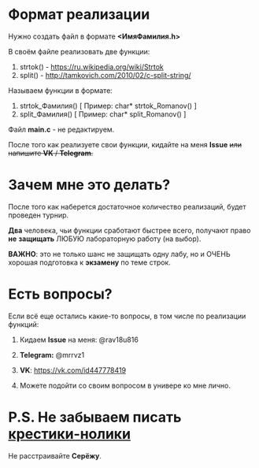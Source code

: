 # Формат реализации
Нужно создать файл в формате __<ИмяФамилия.h>__

В своём файле реализовать две функции:

1. strtok() - https://ru.wikipedia.org/wiki/Strtok
2. split() - http://tamkovich.com/2010/02/c-split-string/

Называем функции в формате: 
1. strtok_Фамилия() [ Пример: char* strtok_Romanov() ]
2. split_Фамилия() [ Пример: char* split_Romanov() ]

Файл __main.c__ - не редактируем. 

После того как реализуете свои функции, кидайте на меня __Issue__ ~~или напишите __VK__ / __Telegram__.~~

# Зачем мне это делать?
После того как наберется достаточное количество реализаций, будет проведен турнир.

__Два__ человека, чьи функции сработают быстрее всего, получают право __не__ __защищать__ ЛЮБУЮ лабораторную работу (на выбор).

__ВАЖНО__: это не только шанс не защищать одну лабу, но и ОЧЕНЬ хорошая подготовка к __экзамену__ по теме строк.

# Есть вопросы?

Если всё еще остались какие-то вопросы, в том числе по реализации функций:

1. Кидаем __Issue__  на меня: @rav18u816

2. __Telegram:__ @mrrvz1

3. __VK__: https://vk.com/id447778419

4. Можете подойти со своим вопросом в универе ко мне лично.

# P.S. Не забываем писать [крестики-нолики](https://git.iu7.bmstu.ru/aolenev/iu7-cprog-sems-2019-aolenev/tree/master/XOgame)
Не расстраивайте __Серёжу__.
